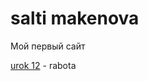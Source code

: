 

# salti makenova
Мой первый сайт

[urok 12](https://github.com/salti-coder/salti-coder.github.io/tree/master/class12) - rabota
